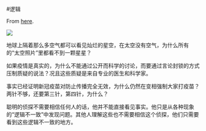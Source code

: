 #逻辑

From [here](https://yinwang1.substack.com/p/d5f).

![](https://substackcdn.com/image/fetch/w_1456,c_limit,f_auto,q_auto:good,fl_progressive:steep/https%3A%2F%2Fbucketeer-e05bbc84-baa3-437e-9518-adb32be77984.s3.amazonaws.com%2Fpublic%2Fimages%2Fe6f9872c-c8ff-4484-bc6d-a705c8c40c9d_1885x1114.jpeg)

地球上隔着那么多空气都可以看见灿烂的星空，在太空没有空气，为什么所有的“太空照片”里都看不到一颗星星？

如果疫情是真实的，为什么不能通过公开而科学的讨论，而要通过言论封锁的方式压制质疑的说法？况且这些质疑是来自专业的医生和科学家。

事实已经证明新冠疫苗对防止传播完全无效，为什么仍然在变相强制大家打疫苗？两针不够，还要第三针，第四针，为什么？

聪明的侦探不需要相信任何人的话，他并不能直接看见事实。他只是从各种现象的“逻辑不一致”中发现问题。其他人理解这些也不需要相信这个侦探，他们只需要看到这些逻辑不一致的地方。
